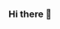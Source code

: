 ### Hi there 👋

<!--
**piumsudhara/piumsudhara** is a ✨ _special_ ✨ repository because its `README.md` (this file) appears on your GitHub profile.

Here are some ideas to get you started:

- 🔭 I’m currently working on Codezilla(pvt)Ltd as a FullStack Enginner
- 🌱 I’m currently learning ...
- 👯 I’m looking to collaborate on ...
- 🤔 I’m looking for help with ...
- 💬 Ask me about Firebase🔥 
- 📫 How to reach me: 
- 😄 Pronouns: ...
- ⚡ Fun fact: ...

# Get in touch

* Twitter  : https://twitter.com/piumsudhara
* Linkedin : https://www.linkedin.com/in/pium-sudhara-karunasena-41554458/
* Facebook : https://www.facebook.com/pium.sudhara

-->
